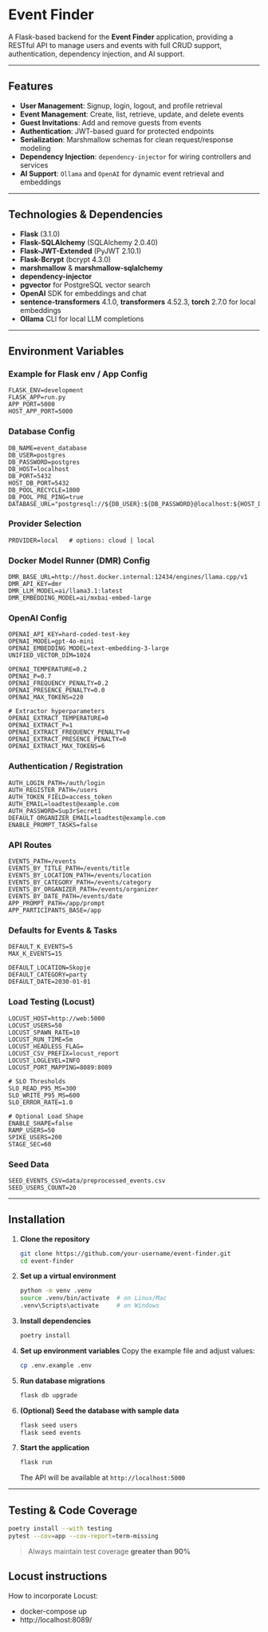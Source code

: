 # Event Finder

A Flask-based backend for the **Event Finder** application, providing a RESTful API to manage users and events with full CRUD support, authentication, dependency injection, and AI support.

---

## Features

* **User Management**: Signup, login, logout, and profile retrieval
* **Event Management**: Create, list, retrieve, update, and delete events
* **Guest Invitations**: Add and remove guests from events
* **Authentication**: JWT-based guard for protected endpoints
* **Serialization**: Marshmallow schemas for clean request/response modeling
* **Dependency Injection**: `dependency-injector` for wiring controllers and services
* **AI Support**: `Ollama` and `OpenAI` for dynamic event retrieval and embeddings

---

## Technologies & Dependencies

* **Flask** (3.1.0)
* **Flask-SQLAlchemy** (SQLAlchemy 2.0.40)
* **Flask-JWT-Extended** (PyJWT 2.10.1)
* **Flask-Bcrypt** (bcrypt 4.3.0)
* **marshmallow** & **marshmallow-sqlalchemy**
* **dependency-injector**
* **pgvector** for PostgreSQL vector search
* **OpenAI** SDK for embeddings and chat
* **sentence-transformers** 4.1.0, **transformers** 4.52.3, **torch** 2.7.0 for local embeddings
* **Ollama** CLI for local LLM completions

---

## Environment Variables

### Example for Flask env / App Config

```dotenv
FLASK_ENV=development
FLASK_APP=run.py
APP_PORT=5000
HOST_APP_PORT=5000
```

### Database Config

```dotenv
DB_NAME=event_database
DB_USER=postgres
DB_PASSWORD=postgres
DB_HOST=localhost
DB_PORT=5432
HOST_DB_PORT=5432
DB_POOL_RECYCLE=1800
DB_POOL_PRE_PING=true
DATABASE_URL="postgresql://${DB_USER}:${DB_PASSWORD}@localhost:${HOST_DB_PORT}/${DB_NAME}"
```

### Provider Selection

```dotenv
PROVIDER=local   # options: cloud | local
```

### Docker Model Runner (DMR) Config

```dotenv
DMR_BASE_URL=http://host.docker.internal:12434/engines/llama.cpp/v1
DMR_API_KEY=dmr
DMR_LLM_MODEL=ai/llama3.1:latest
DMR_EMBEDDING_MODEL=ai/mxbai-embed-large
```

### OpenAI Config

```dotenv
OPENAI_API_KEY=hard-coded-test-key
OPENAI_MODEL=gpt-4o-mini
OPENAI_EMBEDDING_MODEL=text-embedding-3-large
UNIFIED_VECTOR_DIM=1024

OPENAI_TEMPERATURE=0.2
OPENAI_P=0.7
OPENAI_FREQUENCY_PENALTY=0.2
OPENAI_PRESENCE_PENALTY=0.0
OPENAI_MAX_TOKENS=220

# Extractor hyperparameters
OPENAI_EXTRACT_TEMPERATURE=0
OPENAI_EXTRACT_P=1
OPENAI_EXTRACT_FREQUENCY_PENALTY=0
OPENAI_EXTRACT_PRESENCE_PENALTY=0
OPENAI_EXTRACT_MAX_TOKENS=6
```

### Authentication / Registration

```dotenv
AUTH_LOGIN_PATH=/auth/login
AUTH_REGISTER_PATH=/users
AUTH_TOKEN_FIELD=access_token
AUTH_EMAIL=loadtest@example.com
AUTH_PASSWORD=Sup3rSecret1
DEFAULT_ORGANIZER_EMAIL=loadtest@example.com
ENABLE_PROMPT_TASKS=false
```

### API Routes

```dotenv
EVENTS_PATH=/events
EVENTS_BY_TITLE_PATH=/events/title
EVENTS_BY_LOCATION_PATH=/events/location
EVENTS_BY_CATEGORY_PATH=/events/category
EVENTS_BY_ORGANIZER_PATH=/events/organizer
EVENTS_BY_DATE_PATH=/events/date
APP_PROMPT_PATH=/app/prompt
APP_PARTICIPANTS_BASE=/app
```

### Defaults for Events & Tasks

```dotenv
DEFAULT_K_EVENTS=5
MAX_K_EVENTS=15

DEFAULT_LOCATION=Skopje
DEFAULT_CATEGORY=party
DEFAULT_DATE=2030-01-01
```

### Load Testing (Locust)

```dotenv
LOCUST_HOST=http://web:5000
LOCUST_USERS=50
LOCUST_SPAWN_RATE=10
LOCUST_RUN_TIME=5m
LOCUST_HEADLESS_FLAG=
LOCUST_CSV_PREFIX=locust_report
LOCUST_LOGLEVEL=INFO
LOCUST_PORT_MAPPING=8089:8089

# SLO Thresholds
SLO_READ_P95_MS=300
SLO_WRITE_P95_MS=600
SLO_ERROR_RATE=1.0

# Optional Load Shape
ENABLE_SHAPE=false
RAMP_USERS=50
SPIKE_USERS=200
STAGE_SEC=60
```

### Seed Data

```dotenv
SEED_EVENTS_CSV=data/preprocessed_events.csv
SEED_USERS_COUNT=20
```

---

## Installation

1. **Clone the repository**

   ```bash
   git clone https://github.com/your-username/event-finder.git
   cd event-finder
   ```

2. **Set up a virtual environment**

   ```bash
   python -m venv .venv
   source .venv/bin/activate  # on Linux/Mac
   .venv\Scripts\activate     # on Windows
   ```

3. **Install dependencies**

   ```bash
   poetry install
   ```

4. **Set up environment variables**
   Copy the example file and adjust values:

   ```bash
   cp .env.example .env
   ```

5. **Run database migrations**

   ```bash
   flask db upgrade
   ```

6. **(Optional) Seed the database with sample data**

   ```bash
   flask seed users
   flask seed events
   ```

7. **Start the application**

   ```bash
   flask run
   ```

   The API will be available at `http://localhost:5000`

---

## Testing & Code Coverage

```bash
poetry install --with testing
pytest --cov=app --cov-report=term-missing
```
> Always maintain test coverage **greater than 90%**

## Locust instructions
How to incorporate Locust:
 - docker-compose up 
 - http://localhost:8089/

